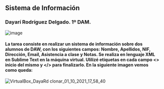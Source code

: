 ## Sistema de Información

### Dayarí Rodríguez Delgado. 1º DAM.

![image](https://user-images.githubusercontent.com/91153603/135659328-87511487-afa2-48c4-9386-685df738e58a.png)

#### La tarea consiste en realizar un sistema de información sobre dos alumnos de DAW, con los siguientes campos: Nombre, Apellidos, NIF, Dirección, Email, Asistencia a clase y Notas. Se realiza en lenguaje XML en Sublime Text en la máquina virtual. Ulilizé etiquetas en cada campo <> inicio del mismo y </> para finalizarlo. En la siguiente imagen vemos como queda:

![VirtualBox_DayaRd clonar_01_10_2021_17_58_40](https://user-images.githubusercontent.com/91153603/135659778-6bd8d8a4-80b2-4e85-a34d-fb402d279b05.png)

